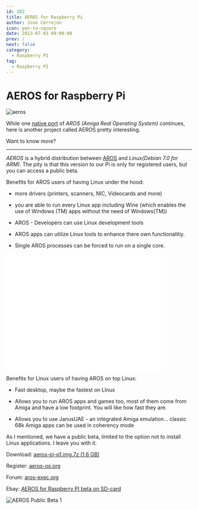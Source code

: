 ```yaml
---
id: 202
title: AEROS for Raspberry Pi
author: Jose Cerrejon
icon: pen-to-square
date: 2013-07-03 09:00:00
prev: /
next: false
category:
  - Raspberry PI
tag:
  - Raspberry PI
---
```


# AEROS for Raspberry Pi

![aeros](/images/aeros.jpg)

While one [native port](http://aros-exec.org/modules/newbb/viewtopic.php?viewmode=flat&type=&topic_id=7720&forum=2) of *AROS (Amiga Real Operating System)* continues, here is another project called AEROS pretty interesting.

Want to know more?

- - -
*AEROS* is a hybrid distribution between [AROS](http://www.aros.org/) and *Linux(Debian 7.0 for ARM)*. The pity is that this version to our Pi is only for registered users, but you can access a public beta.

Benefits for AROS users of having Linux under the hood:

* more drivers (printers, scanners, NIC, Videocards and more)

* you are able to run every Linux app including Wine (which enables the use of Windows (TM) apps without the need of Windows(TM))

* AROS - Developers can use Linux development tools

* AROS apps can utilize Linux tools to enhance there own functionalitiy.

* Single AROS processes can be forced to run on a single core.

<iframe width="420" height="315" src="//www.youtube.com/embed/Ovapju44ABU" frameborder="0" allowfullscreen></iframe>

Benefits for Linux users of having AROS on top Linux:

* Fast desktop, maybe the fastest on LInux

* Allows you to run AROS apps and games too, most of them come from Amiga and have a low footprint. You will like how fast they are.

* Allows you to use JanusUAE - an integrated Amiga emulation... classic 68k Amiga apps can be used in coherency mode

As I mentioned, we have a public beta, limited to the option not to install Linux applications. I leave you with it.

Download: [aeros-pi-p1.img.7z (1.6 GB)](http://aeros-os.org/aeros-pi-p1.img.7z)

Register: [aeros-os.org](http://www.aeros-os.org/styled-11/index.html)

Forum: [aros-exec.org](http://aros-exec.org/modules/newbb/viewtopic.php?topic_id=8278&forum=4&post_id=82449#forumpost82449)

Ebay: [AEROS for Raspberry PI beta on SD-card](http://www.ebay.de/itm/151068032427?ssPageName=STRK:MESOX:IT&_trksid=p3984.m1561.l2649)

![AEROS Public Beta 1](/images/2013/07/aeros_shot.jpg "AEROS Public Beta 1")